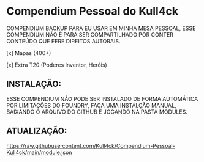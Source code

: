 # Compendium Pessoal do Kull4ck

COMPENDIUM BACKUP PARA EU USAR EM MINHA MESA PESSOAL, ESSE COMPENDIUM NÃO É PARA SER COMPARTILHADO POR CONTER CONTEÚDO QUE FERE DIREITOS AUTORAIS. 

[x] Mapas (400+)

[x] Extra T20 (Poderes Inventor, Heróis)

## INSTALAÇÃO:

ESSE COMPENDIUM NÃO PODE SER INSTALADO DE FORMA AUTOMÁTICA POR LIMITAÇÕES DO FOUNDRY, FAÇA UMA INSTALÇÃO MANUAL, BAIXANDO O ARQUIVO DO GITHUB E JOGANDO NA PASTA MODULES.

## ATUALIZAÇÃO:

https://raw.githubusercontent.com/Kull4ck/Compendium-Pessoal-Kull4ck/main/module.json
